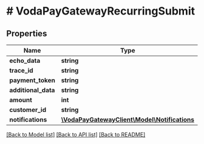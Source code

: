 # # VodaPayGatewayRecurringSubmit

## Properties

Name | Type | Description | Notes
------------ | ------------- | ------------- | -------------
**echo_data** | **string** |  | [optional]
**trace_id** | **string** |  | [optional]
**payment_token** | **string** |  | [optional]
**additional_data** | **string** |  | [optional]
**amount** | **int** |  |
**customer_id** | **string** |  | [optional]
**notifications** | [**\VodaPayGatewayClient\Model\Notifications**](Notifications.md) |  | [optional]

[[Back to Model list]](../../README.md#models) [[Back to API list]](../../README.md#endpoints) [[Back to README]](../../README.md)
